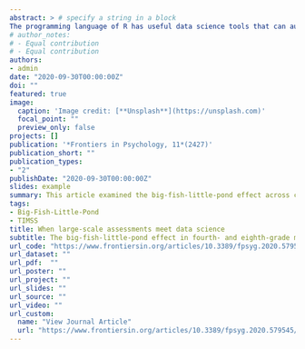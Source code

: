 ```yaml
---
abstract: > # specify a string in a block
The programming language of R has useful data science tools that can automate analysis of large-scale educational assessment data such as those available from the United States Department of Education’s National Center for Education Statistics (NCES). This study used three R packages: EdSurvey, MplusAutomation, and tidyverse to examine the big-fish-little-pond effect (BFLPE) in 56 countries in fourth grade and 46 countries in eighth grade for the subject of mathematics with data from the Trends in International Mathematics and Science Study (TIMSS) 2015. The BFLPE refers to the phenomenon that students in higher-achieving contexts tend to have lower self-concept than similarly able students in lower-achieving contexts due to social comparison. In this study, it is used as a substantive theory to illustrate the implementation of data science tools to carry out large-scale cross-national analysis. For each country and grade, two statistical models were applied for cross-level measurement invariance testing, and for testing the BFLPE, respectively. The first model was a multilevel confirmatory factor analysis for the measurement of mathematics self-concept using three items. The second model was multilevel latent variable modeling that decomposed the effect of achievement on self-concept into between and within components; the difference between them was the contextual effect of the BFLPE. The BFLPE was found in 51 of the 56 countries in fourth grade and 44 of the 46 countries in eighth grade. The study provides syntax and discusses problems encountered while using the tools for modeling and processing of modeling results.
# author_notes:
# - Equal contribution
# - Equal contribution
authors:
- admin
date: "2020-09-30T00:00:00Z"
doi: ""
featured: true
image:
  caption: 'Image credit: [**Unsplash**](https://unsplash.com)'
  focal_point: ""
  preview_only: false
projects: []
publication: '*Frontiers in Psychology, 11*(2427)'
publication_short: ""
publication_types:
- "2"
publishDate: "2020-09-30T00:00:00Z"
slides: example
summary: This article examined the big-fish-little-pond effect across countries and grades using the Trends in International Mathematics and Science Study (TIMSS) 2015 data.
tags:
- Big-Fish-Little-Pond
- TIMSS
title: When large-scale assessments meet data science
subtitle: The big-fish-little-pond effect in fourth- and eighth-grade mathematics across nations
url_code: "https://www.frontiersin.org/articles/10.3389/fpsyg.2020.579545/full"
url_dataset: ""
url_pdf:  ""
url_poster: ""
url_project: ""
url_slides: ""
url_source: ""
url_video: ""
url_custom:
  name: "View Journal Article"
  url: "https://www.frontiersin.org/articles/10.3389/fpsyg.2020.579545/full"
---
```


